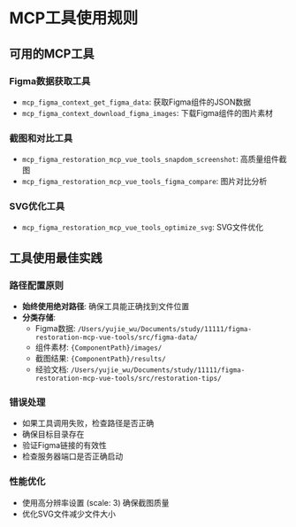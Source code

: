 # MCP工具使用规则

## 可用的MCP工具

### Figma数据获取工具
- `mcp_figma_context_get_figma_data`: 获取Figma组件的JSON数据
- `mcp_figma_context_download_figma_images`: 下载Figma组件的图片素材

### 截图和对比工具
- `mcp_figma_restoration_mcp_vue_tools_snapdom_screenshot`: 高质量组件截图
- `mcp_figma_restoration_mcp_vue_tools_figma_compare`: 图片对比分析

### SVG优化工具
- `mcp_figma_restoration_mcp_vue_tools_optimize_svg`: SVG文件优化

## 工具使用最佳实践

### 路径配置原则
- **始终使用绝对路径**: 确保工具能正确找到文件位置
- **分类存储**: 
  - Figma数据: `/Users/yujie_wu/Documents/study/11111/figma-restoration-mcp-vue-tools/src/figma-data/`
  - 组件素材: `{ComponentPath}/images/`
  - 截图结果: `{ComponentPath}/results/`
  - 经验文档: `/Users/yujie_wu/Documents/study/11111/figma-restoration-mcp-vue-tools/src/restoration-tips/`

### 错误处理
- 如果工具调用失败，检查路径是否正确
- 确保目标目录存在
- 验证Figma链接的有效性
- 检查服务器端口是否正确启动

### 性能优化
- 使用高分辨率设置 (scale: 3) 确保截图质量
- 优化SVG文件减少文件大小